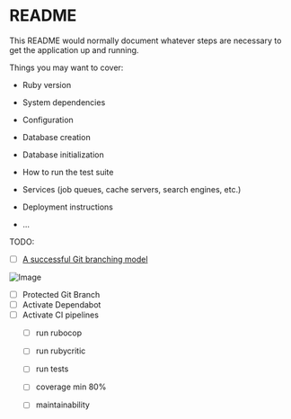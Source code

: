 # README

This README would normally document whatever steps are necessary to get the
application up and running.

Things you may want to cover:

* Ruby version

* System dependencies

* Configuration

* Database creation

* Database initialization

* How to run the test suite

* Services (job queues, cache servers, search engines, etc.)

* Deployment instructions

* ...

TODO:
- [ ] [A successful Git branching model](https://nvie.com/posts/a-successful-git-branching-model/)
  
![Image](https://nvie.com/img/git-model@2x.png)
- [ ] Protected Git Branch
- [ ] Activate Dependabot
- [ ] Activate CI pipelines
    - [ ] run rubocop
    - [ ] run rubycritic
    - [ ] run tests
    - [ ] coverage min 80%
    - [ ] maintainability 
    